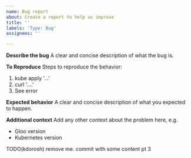```yaml
---
name: Bug report
about: Create a report to help us improve
title: ''
labels: 'Type: Bug'
assignees: ''

---
```


**Describe the bug**
A clear and concise description of what the bug is.

**To Reproduce**
Steps to reproduce the behavior:
1. kube apply '...'
2. curl '....'
3. See error

**Expected behavior**
A clear and concise description of what you expected to happen.

**Additional context**
Add any other context about the problem here, e.g.
- Gloo version
- Kubernetes version


TODO(kdorosh) remove me. commit with some content pt 3